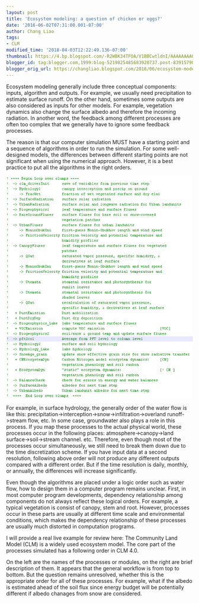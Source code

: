 ```yaml
---
layout: post
title: 'Ecosystem modeling: a question of chicken or eggs?'
date: '2016-06-02T07:31:00.001-07:00'
author: Chang Liao
tags:
- CLM
modified_time: '2018-04-03T12:22:49.136-07:00'
thumbnail: https://4.bp.blogspot.com/-R2WBK34TFOA/V1BBCwtldnI/AAAAAAAAOsA/o1Zqg-RR_W0InGHvaIjaefoGlASqO6rggCLcB/s72-c/clm.png
blogger_id: tag:blogger.com,1999:blog-5219825485683920737.post-8391579013067800750
blogger_orig_url: https://changliao.blogspot.com/2016/06/ecosystem-modeling-001.html
---
```


Ecosystem modeling generally include three conceptual components: inputs, algorithm and outputs.
For example, we usually need precipitation to estimate surface runoff.
On the other hand, sometimes some outputs are also considered as inputs for other models. For example, vegetation dynamics also change the surface albedo and therefore the incoming radiation.
In another word, the feedback among different processes are often too complex that we generally have to ignore some feedback processes.

The reason is that our computer simulation MUST have a starting point and a sequence of algorithms in order to run the simulation.
For some well-designed models, the differences between different starting points are not significant when using the numerical approach. However, it is a best practice to put all the algorithms in the right orders.

![Figure 1](https://github.com/changliao/changliao.github.io/blob/main/_figure/clm_process.png?raw=true)



For example, in surface hydrology, the generally order of the water flow is like this: precipitation->interception->snow->infiltration->overland runoff->stream flow, etc. In some case, groundwater also plays a role in this process.
If you map these processes to the actual physical world, these processes occur in the following places: atmosphere->canopy->land surface->soil->stream channel. etc.
Therefore, even though most of the processes occur simultaneously, we still need to break them down due to the time discretization scheme. If you have input data at a second resolution, following above order will not produce any different outputs compared with a different order. But if the time resolution is daily, monthly, or annually, the differences will increase significantly.

Even though the algorithms are placed under a logic order such as water flow, how to design them in a computer program remains unclear. First, in most computer program developments, dependency relationship among components do not always reflect these logical orders. For example, a typical vegetation is consist of canopy, stem and root. However, processes occur in these parts are usually at different time scale and environmental conditions, which makes the dependency relationship of these processes are usually much distorted in computation programs.

I will provide a real live example for review here:
The Community Land Model (CLM) is a widely used ecosystem model.
The core part of the processes simulated has a following order in CLM 4.0.


On the left are the names of the processes or modules, on the right are brief description of them. It appears that the general workflow is from top to bottom. But the question remains unresolved, whether this is the appropriate order for all of these processes. For example, what if the albedo is estimated ahead of the soil flux since energy budget will be potentially different if albedo chanages from snow are considered.